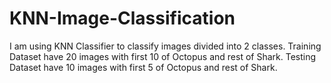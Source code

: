 # KNN-Image-Classification

I am using KNN Classifier to classify images divided into 2 classes. Training Dataset have 20 images with first 10 of Octopus and rest of Shark. Testing Dataset have 10 images with first 5 of Octopus and rest of Shark.
